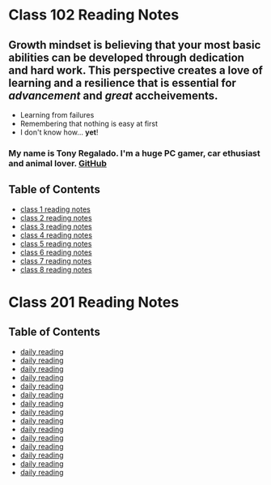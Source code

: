# Class 102 Reading Notes


## Growth mindset is believing that your most basic abilities can be developed through dedication and hard work. This perspective creates a love of learning and a resilience that is essential for *advancement* and *great* accheivements. 

- Learning from failures
- Remembering that nothing is easy at first
- I don't know how... **yet**!

### My name is Tony Regalado. I'm a huge PC gamer, car ethusiast and animal lover. [GitHub](https://github.com/Edward-Regalado)


## Table of Contents  
- [class 1 reading notes](class1.md)
- [class 2 reading notes](class2.md)
- [class 3 reading notes](class3.md)
- [class 4 reading notes](class4.md)
- [class 5 reading notes](class5.md)
- [class 6 reading notes](class6.md)
- [class 7 reading notes](class7.md)
- [class 8 reading notes](class8.md)


# Class 201 Reading Notes

## Table of Contents 
- [daily reading](201class1.md)
- [daily reading](201class2.md)
- [daily reading](class.md)
- [daily reading](class.md)
- [daily reading](class.md)
- [daily reading](class.md)
- [daily reading](class.md)
- [daily reading](class.md)
- [daily reading](class.md)
- [daily reading](class.md)
- [daily reading](class.md)
- [daily reading](class.md)
- [daily reading](class.md)
- [daily reading](class.md)
- [daily reading](class.md)
